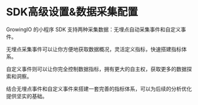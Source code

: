 # SDK高级设置&数据采集配置

GrowingIO 的小程序 SDK 支持两种采集数据：无埋点自动采集事件和自定义事件。

无埋点采集事件可以让你方便地获取数据概况，灵活定义指标，快速搭建指标体系。

自定义事件则可以让你完全控制数据指标，拥有更大的自主权，获取更多的数据探索和洞察。

结合无埋点事件和自定义事件来搭建一套完善的指标体系，可以为后续的分析优化提供坚实的基础。

